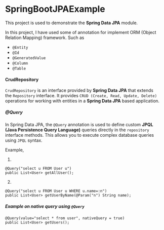 # SpringBootJPAExample

This project is used to demonstrate the **Spring Data JPA** module.

In this project, I have used some of annotation for implement ORM (Object Relation Mapping) framework. Such as 

- `@Entity`
- `@Id`
- `@GeneratedValue`
- `@Column`
- `@Table`


#### CrudRepository 
`CrudRepository` is an interface provided by **Spring Data JPA** that extends the `Repository` interface. It provides `CRUD (Create, Read, Update, Delete)` operations for working with entities in a **Spring Data JPA** based application.

##### @Query
In Spring Data JPA, the `@Query` annotation is used to define custom **JPQL (Java Persistence Query Language)** queries directly in the `repository` interface methods. This allows you to execute complex database queries using `JPQL` syntax.

Example,

1.

```
@Query("select u FROM User u")
public List<User> getAllUser();
```

2.

```
@Query("select u FROM User u WHERE u.name=:n")
public List<User> getUserByName(@Param("n") String name);
```

##### Example on native query using `@Query`

```
@Query(value="select * from user", nativeQuery = true)
public List<User> getUsers();
```


